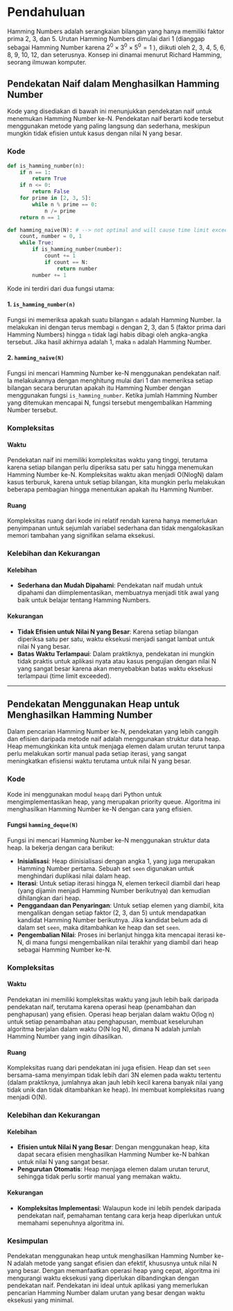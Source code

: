 # Pendahuluan

Hamming Numbers adalah serangkaian bilangan yang hanya memiliki faktor prima 2, 3, dan 5. Urutan Hamming Numbers dimulai dari 1 (dianggap sebagai Hamming Number karena $2^0 \times 3^0 \times 5^0 = 1$ ), diikuti oleh 2, 3, 4, 5, 6, 8, 9, 10, 12, dan seterusnya. Konsep ini dinamai menurut Richard Hamming, seorang ilmuwan komputer. 

## Pendekatan Naif dalam Menghasilkan Hamming Number
Kode yang disediakan di bawah ini menunjukkan pendekatan naif untuk menemukan Hamming Number ke-N. Pendekatan naif berarti kode tersebut menggunakan metode yang paling langsung dan sederhana, meskipun mungkin tidak efisien untuk kasus dengan nilai N yang besar.

### Kode

```python
def is_hamming_number(n):
    if n == 1:
        return True
    if n <= 0:
        return False
    for prime in [2, 3, 5]:
        while n % prime == 0:
            n /= prime
    return n == 1

def hamming_naive(N): # --> not optimal and will cause time limit exceeded
    count, number = 0, 1
    while True:
        if is_hamming_number(number):
            count += 1
            if count == N:
                return number
        number += 1
```
Kode ini terdiri dari dua fungsi utama:

#### 1. `is_hamming_number(n)`

Fungsi ini memeriksa apakah suatu bilangan `n` adalah Hamming Number. Ia melakukan ini dengan terus membagi `n` dengan 2, 3, dan 5 (faktor prima dari Hamming Numbers) hingga `n` tidak lagi habis dibagi oleh angka-angka tersebut. Jika hasil akhirnya adalah 1, maka `n` adalah Hamming Number.

#### 2. `hamming_naive(N)`

Fungsi ini mencari Hamming Number ke-N menggunakan pendekatan naif. Ia melakukannya dengan menghitung mulai dari 1 dan memeriksa setiap bilangan secara berurutan apakah itu Hamming Number dengan menggunakan fungsi `is_hamming_number`. Ketika jumlah Hamming Number yang ditemukan mencapai N, fungsi tersebut mengembalikan Hamming Number tersebut.

### Kompleksitas

#### Waktu

Pendekatan naif ini memiliki kompleksitas waktu yang tinggi, terutama karena setiap bilangan perlu diperiksa satu per satu hingga menemukan Hamming Number ke-N. Kompleksitas waktu akan menjadi O(NlogN) dalam kasus terburuk, karena untuk setiap bilangan, kita mungkin perlu melakukan beberapa pembagian hingga menentukan apakah itu Hamming Number.

#### Ruang

Kompleksitas ruang dari kode ini relatif rendah karena hanya memerlukan penyimpanan untuk sejumlah variabel sederhana dan tidak mengalokasikan memori tambahan yang signifikan selama eksekusi.

### Kelebihan dan Kekurangan

#### Kelebihan

- **Sederhana dan Mudah Dipahami**: Pendekatan naif mudah untuk dipahami dan diimplementasikan, membuatnya menjadi titik awal yang baik untuk belajar tentang Hamming Numbers.

#### Kekurangan

- **Tidak Efisien untuk Nilai N yang Besar**: Karena setiap bilangan diperiksa satu per satu, waktu eksekusi menjadi sangat lambat untuk nilai N yang besar.
- **Batas Waktu Terlampaui**: Dalam praktiknya, pendekatan ini mungkin tidak praktis untuk aplikasi nyata atau kasus pengujian dengan nilai N yang sangat besar karena akan menyebabkan batas waktu eksekusi terlampaui (time limit exceeded).
---
## Pendekatan Menggunakan Heap untuk Menghasilkan Hamming Number

Dalam pencarian Hamming Number ke-N, pendekatan yang lebih canggih dan efisien daripada metode naif adalah menggunakan struktur data heap. Heap memungkinkan kita untuk menjaga elemen dalam urutan terurut tanpa perlu melakukan sortir manual pada setiap iterasi, yang sangat meningkatkan efisiensi waktu terutama untuk nilai N yang besar.

### Kode

Kode ini menggunakan modul `heapq` dari Python untuk mengimplementasikan heap, yang merupakan priority queue. Algoritma ini menghasilkan Hamming Number ke-N dengan cara yang efisien.

#### Fungsi `hamming_deque(N)`

Fungsi ini mencari Hamming Number ke-N menggunakan struktur data heap. Ia bekerja dengan cara berikut:

- **Inisialisasi**: Heap diinisialisasi dengan angka 1, yang juga merupakan Hamming Number pertama. Sebuah set `seen` digunakan untuk menghindari duplikasi nilai dalam heap.
- **Iterasi**: Untuk setiap iterasi hingga N, elemen terkecil diambil dari heap (yang dijamin menjadi Hamming Number berikutnya) dan kemudian dihilangkan dari heap.
- **Penggandaan dan Penyaringan**: Untuk setiap elemen yang diambil, kita mengalikan dengan setiap faktor (2, 3, dan 5) untuk mendapatkan kandidat Hamming Number berikutnya. Jika kandidat belum ada di dalam set `seen`, maka ditambahkan ke heap dan set `seen`.
- **Pengembalian Nilai**: Proses ini berlanjut hingga kita mencapai iterasi ke-N, di mana fungsi mengembalikan nilai terakhir yang diambil dari heap sebagai Hamming Number ke-N.

### Kompleksitas

#### Waktu

Pendekatan ini memiliki kompleksitas waktu yang jauh lebih baik daripada pendekatan naif, terutama karena operasi heap (penambahan dan penghapusan) yang efisien. Operasi heap berjalan dalam waktu O(log n) untuk setiap penambahan atau penghapusan, membuat keseluruhan algoritma berjalan dalam waktu O(N log N), dimana N adalah jumlah Hamming Number yang ingin dihasilkan.

#### Ruang

Kompleksitas ruang dari pendekatan ini juga efisien. Heap dan set `seen` bersama-sama menyimpan tidak lebih dari 3N elemen pada waktu tertentu (dalam praktiknya, jumlahnya akan jauh lebih kecil karena banyak nilai yang tidak unik dan tidak ditambahkan ke heap). Ini membuat kompleksitas ruang menjadi O(N).

### Kelebihan dan Kekurangan

#### Kelebihan

- **Efisien untuk Nilai N yang Besar**: Dengan menggunakan heap, kita dapat secara efisien menghasilkan Hamming Number ke-N bahkan untuk nilai N yang sangat besar.
- **Pengurutan Otomatis**: Heap menjaga elemen dalam urutan terurut, sehingga tidak perlu sortir manual yang memakan waktu.

#### Kekurangan

- **Kompleksitas Implementasi**: Walaupun kode ini lebih pendek daripada pendekatan naif, pemahaman tentang cara kerja heap diperlukan untuk memahami sepenuhnya algoritma ini.

### Kesimpulan

Pendekatan menggunakan heap untuk menghasilkan Hamming Number ke-N adalah metode yang sangat efisien dan efektif, khususnya untuk nilai N yang besar. Dengan memanfaatkan operasi heap yang cepat, algoritma ini mengurangi waktu eksekusi yang diperlukan dibandingkan dengan pendekatan naif. Pendekatan ini ideal untuk aplikasi yang memerlukan pencarian Hamming Number dalam urutan yang besar dengan waktu eksekusi yang minimal.


